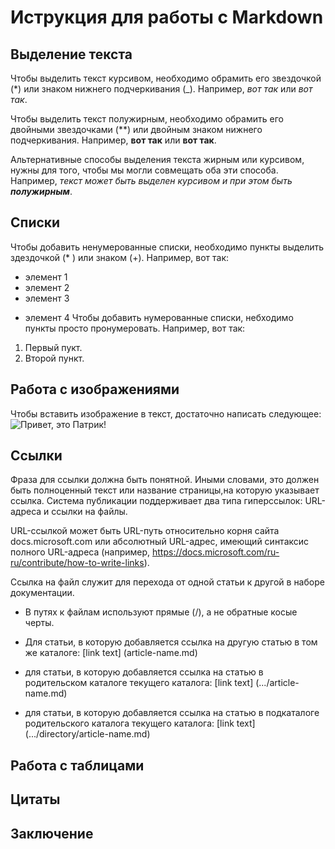 # Иструкция для работы с Markdown

## Выделение текста

Чтобы выделить текст курсивом, необходимо обрамить его звездочкой (*) или знаком нижнего подчеркивания (_). Например, *вот так* или _вот так_. 

Чтобы выделить текст полужирным, необходимо обрамить его двойными звездочками (**) или двойным знаком нижнего подчеркивания. Например, **вот так** или __вот так__.

Альтернативные способы выделения текста жирным или курсивом, нужны для того, чтобы мы могли совмещать оба эти способа. Например, _текст может быть выделен курсивом и при этом быть **полужирным**_.

## Списки

Чтобы добавить ненумерованные списки, необходимо пункты выделить здездочкой (*
) или знаком (+). Например, вот так:
 * элемент 1
 * элемент 2
 * элемент 3
 + элемент 4
 Чтобы добавить нумерованные списки, небходимо пункты просто пронумеровать. Например, вот так:
 1. Первый пукт.
 2. Второй пункт.


## Работа  с изображениями 
Чтобы вставить изображение в текст, достаточно написать следующее:
![Привет, это Патрик!](%D0%BF%D0%B0%D1%82%D1%80%D0%B8%D0%BA.jpg)
## Ссылки
Фраза для ссылки должна быть понятной. Иными словами, это должен быть полноценный текст или название страницы,на которую указывает ссылка. 
Система публикации поддерживает два типа гиперссылок: URL-адреса и ссылки на файлы.

URL-ссылкой может быть URL-путь относительно корня сайта docs.microsoft.com или абсолютный URL-адрес, имеющий синтаксис полного URL-адреса (например, https://docs.microsoft.com/ru-ru/contribute/how-to-write-links).

Ссылка на файл служит для перехода от одной статьи к другой в наборе документации. 
* В путях к файлам используют прямые (/), а не обратные косые черты. 

* Для статьи, в которую добавляется ссылка на другую статью в том же каталоге: [link text] (article-name.md)

* для статьи, в которую добавляется ссылка на статью в родительском каталоге текущего каталога: [link text] (.../article-name.md)
* для статьи, в которую добавляется ссылка на статью в подкаталоге родительского каталога текущего каталога: [link text] (.../directory/article-name.md)

## Работа с таблицами

## Цитаты

## Заключение 
